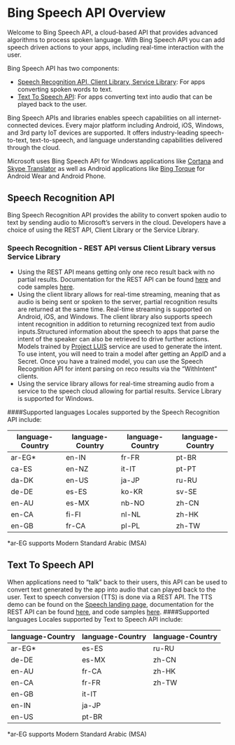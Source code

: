 <!-- 
NavPath: Bing Speech API
LinkLabel: Overview
Url: Speech-api/documentation/overview
Weight: 1000
-->

# Bing Speech API Overview

Welcome to Bing Speech API, a cloud-based API that provides advanced algorithms to process spoken language. With Bing Speech API you can add speech driven actions to your apps, including real-time interaction with the user.

Bing Speech API has two components:
* [Speech Recognition API, Client Library, Service Library](#SpeechRecognition):  For apps converting spoken words to text.
* [Text To Speech API](#TextToSpeech): For apps converting text into audio that can be played back to the user. 

Bing Speech APIs and libraries enables speech capabilities on all internet-connected devices. Every major platform including Android, iOS, Windows, and 3rd party IoT devices are supported. It offers industry-leading speech-to-text, text-to-speech, and language understanding capabilities delivered through the cloud.

Microsoft uses Bing Speech API for Windows applications like [Cortana](https://www.microsoft.com/en-us/mobile/experiences/cortana/) and [Skype Translator](https://www.skype.com/en/features/skype-translator/) as well as Android applications like [Bing Torque](https://play.google.com/store/apps/details?id=com.microsoft.bing.torque) for Android Wear and Android Phone.

<a name="SpeechRecognition"></a>
## Speech Recognition API
Bing Speech Recognition API provides the ability to convert spoken audio to text by sending audio to Microsoft’s servers in the cloud. Developers have a choice of using the REST API, Client Library or the Service Library. 

### Speech Recognition - REST API versus Client Library versus Service Library
* Using the REST API means getting only one reco result back with no partial results. Documentation for the REST API can be found [here](API-Reference-REST/BingVoiceRecognition.md) and code samples [here](https://oxfordportal.blob.core.windows.net/speech/doc/recognition/Program.cs). 
*	Using the client library allows for real-time streaming, meaning that as audio is being sent or spoken to the server, partial recognition results are returned at the same time. Real-time streaming is supported on Android, iOS, and Windows. The client library also supports speech intent recognition in addition to returning recognized text from audio inputs.Structured information about the speech to apps that parse the intent of the speaker can also be retrieved to drive further actions. Models trained by [Project LUIS](https://www.luis.ai/) service are used to generate the intent. To use intent, you will need to train a model after getting an AppID and a Secret. Once you have a trained model, you can use the Speech Recognition API for intent parsing on reco results via the “WithIntent” clients.
* Using the service library allows for real-time streaming audio from a service to the speech cloud allowing for partial results. Service Library is supported for Windows.  

####Supported languages
Locales supported by the Speech Recognition API include:

language-Country |language-Country | language-Country |language-Country 
---------|----------|--------|------------------
ar-EG*   |   en-IN  | fr-FR  |    pt-BR
ca-ES    |   en-NZ  | it-IT  |    pt-PT 
da-DK    |   en-US  | ja-JP  |    ru-RU 
de-DE    |   es-ES  | ko-KR  |    sv-SE
en-AU    |   es-MX  | nb-NO  |    zh-CN
en-CA    |   fi-FI  | nl-NL  |    zh-HK
en-GB    |   fr-CA  | pl-PL  |    zh-TW  
*ar-EG supports Modern Standard Arabic (MSA)

<a name="TextToSpeech"></a>
## Text To Speech API
When applications need to “talk” back to their users, this API can be used to convert text generated by the app into audio that can played back to the user. Text to speech conversion (TTS) is done via a REST API. The TTS demo can be found on the [Speech landing page](https://www.microsoft.com/cognitive-services/en-us/speech-api), documentation for the REST API can be found [here](API-Reference-REST/BingVoiceOutput.md), and code samples [here](https://github.com/Microsoft/Cognitive-Speech-TTS/tree/master/Samples-Http/CSharp/TTSProgram.cs).
####Supported languages
Locales supported by Text to Speech API include:

language-Country |language-Country | language-Country 
---------|----------|------------
ar-EG*   |   es-ES  | ru-RU     
de-DE    |   es-MX  | zh-CN 
en-AU    |   fr-CA  | zh-HK    
en-CA    |   fr-FR  | zh-TW    
en-GB    |   it-IT  |     
en-IN    |   ja-JP  |   
en-US    |   pt-BR  |      
*ar-EG supports Modern Standard Arabic (MSA)
